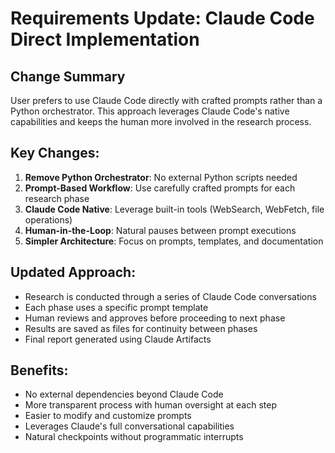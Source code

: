 # Requirements Update: Claude Code Direct Implementation

## Change Summary
User prefers to use Claude Code directly with crafted prompts rather than a Python orchestrator. This approach leverages Claude Code's native capabilities and keeps the human more involved in the research process.

## Key Changes:
1. **Remove Python Orchestrator**: No external Python scripts needed
2. **Prompt-Based Workflow**: Use carefully crafted prompts for each research phase
3. **Claude Code Native**: Leverage built-in tools (WebSearch, WebFetch, file operations)
4. **Human-in-the-Loop**: Natural pauses between prompt executions
5. **Simpler Architecture**: Focus on prompts, templates, and documentation

## Updated Approach:
- Research is conducted through a series of Claude Code conversations
- Each phase uses a specific prompt template
- Human reviews and approves before proceeding to next phase
- Results are saved as files for continuity between phases
- Final report generated using Claude Artifacts

## Benefits:
- No external dependencies beyond Claude Code
- More transparent process with human oversight at each step
- Easier to modify and customize prompts
- Leverages Claude's full conversational capabilities
- Natural checkpoints without programmatic interrupts